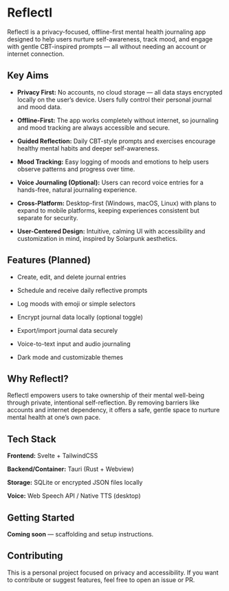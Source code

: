 # ReflectI

ReflectI is a privacy-focused, offline-first mental health journaling app designed to help users nurture self-awareness, track mood, and engage with gentle CBT-inspired prompts — all without needing an account or internet connection.

## Key Aims

- **Privacy First:**
    No accounts, no cloud storage — all data stays encrypted locally on the user’s device. Users fully control their personal journal and mood data.

- **Offline-First:**
    The app works completely without internet, so journaling and mood tracking are always accessible and secure.

- **Guided Reflection:**
    Daily CBT-style prompts and exercises encourage healthy mental habits and deeper self-awareness.

- **Mood Tracking:**
    Easy logging of moods and emotions to help users observe patterns and progress over time.

- **Voice Journaling (Optional):**
    Users can record voice entries for a hands-free, natural journaling experience.

- **Cross-Platform:**
    Desktop-first (Windows, macOS, Linux) with plans to expand to mobile platforms, keeping experiences consistent but separate for security.

- **User-Centered Design:**
    Intuitive, calming UI with accessibility and customization in mind, inspired by Solarpunk aesthetics.

## Features (Planned)

- Create, edit, and delete journal entries

- Schedule and receive daily reflective prompts

- Log moods with emoji or simple selectors

- Encrypt journal data locally (optional toggle)

- Export/import journal data securely

- Voice-to-text input and audio journaling

- Dark mode and customizable themes

## Why ReflectI?

ReflectI empowers users to take ownership of their mental well-being through private, intentional self-reflection. By removing barriers like accounts and internet dependency, it offers a safe, gentle space to nurture mental health at one’s own pace.

## Tech Stack

**Frontend:** Svelte + TailwindCSS

**Backend/Container:** Tauri (Rust + Webview)

**Storage:** SQLite or encrypted JSON files locally

**Voice:** Web Speech API / Native TTS (desktop)

## Getting Started

**Coming soon** — scaffolding and setup instructions.

## Contributing

This is a personal project focused on privacy and accessibility. If you want to contribute or suggest features, feel free to open an issue or PR.